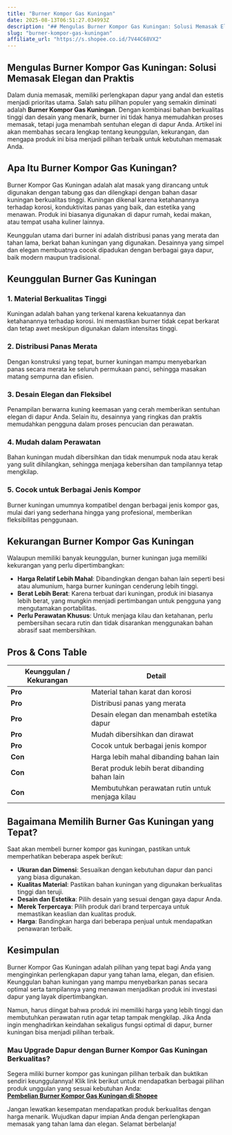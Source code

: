```yaml
---
title: "Burner Kompor Gas Kuningan"
date: 2025-08-13T06:51:27.034993Z
description: "## Mengulas Burner Kompor Gas Kuningan: Solusi Memasak Elegan dan Praktis..."
slug: "burner-kompor-gas-kuningan"
affiliate_url: "https://s.shopee.co.id/7V44C68VX2"
---
```

## Mengulas Burner Kompor Gas Kuningan: Solusi Memasak Elegan dan Praktis

Dalam dunia memasak, memiliki perlengkapan dapur yang andal dan estetis menjadi prioritas utama. Salah satu pilihan populer yang semakin diminati adalah **Burner Kompor Gas Kuningan**. Dengan kombinasi bahan berkualitas tinggi dan desain yang menarik, burner ini tidak hanya memudahkan proses memasak, tetapi juga menambah sentuhan elegan di dapur Anda. Artikel ini akan membahas secara lengkap tentang keunggulan, kekurangan, dan mengapa produk ini bisa menjadi pilihan terbaik untuk kebutuhan memasak Anda.

## Apa Itu Burner Kompor Gas Kuningan?

Burner Kompor Gas Kuningan adalah alat masak yang dirancang untuk digunakan dengan tabung gas dan dilengkapi dengan bahan dasar kuningan berkualitas tinggi. Kuningan dikenal karena ketahanannya terhadap korosi, konduktivitas panas yang baik, dan estetika yang menawan. Produk ini biasanya digunakan di dapur rumah, kedai makan, atau tempat usaha kuliner lainnya.

Keunggulan utama dari burner ini adalah distribusi panas yang merata dan tahan lama, berkat bahan kuningan yang digunakan. Desainnya yang simpel dan elegan membuatnya cocok dipadukan dengan berbagai gaya dapur, baik modern maupun tradisional.

## Keunggulan Burner Gas Kuningan

### 1. Material Berkualitas Tinggi

Kuningan adalah bahan yang terkenal karena kekuatannya dan ketahanannya terhadap korosi. Ini memastikan burner tidak cepat berkarat dan tetap awet meskipun digunakan dalam intensitas tinggi.

### 2. Distribusi Panas Merata

Dengan konstruksi yang tepat, burner kuningan mampu menyebarkan panas secara merata ke seluruh permukaan panci, sehingga masakan matang sempurna dan efisien.

### 3. Desain Elegan dan Fleksibel

Penampilan berwarna kuning keemasan yang cerah memberikan sentuhan elegan di dapur Anda. Selain itu, desainnya yang ringkas dan praktis memudahkan pengguna dalam proses pencucian dan perawatan.

### 4. Mudah dalam Perawatan

Bahan kuningan mudah dibersihkan dan tidak menumpuk noda atau kerak yang sulit dihilangkan, sehingga menjaga kebersihan dan tampilannya tetap mengkilap.

### 5. Cocok untuk Berbagai Jenis Kompor

Burner kuningan umumnya kompatibel dengan berbagai jenis kompor gas, mulai dari yang sederhana hingga yang profesional, memberikan fleksibilitas penggunaan.

## Kekurangan Burner Kompor Gas Kuningan

Walaupun memiliki banyak keunggulan, burner kuningan juga memiliki kekurangan yang perlu dipertimbangkan:

- **Harga Relatif Lebih Mahal**: Dibandingkan dengan bahan lain seperti besi atau alumunium, harga burner kuningan cenderung lebih tinggi.
- **Berat Lebih Berat**: Karena terbuat dari kuningan, produk ini biasanya lebih berat, yang mungkin menjadi pertimbangan untuk pengguna yang mengutamakan portabilitas.
- **Perlu Perawatan Khusus**: Untuk menjaga kilau dan ketahanan, perlu pembersihan secara rutin dan tidak disarankan menggunakan bahan abrasif saat membersihkan.

## Pros & Cons Table

| Keunggulan / Kekurangan   | Detail                                                     |
|----------------------------|--------------------------------------------------------------|
| **Pro**                  | Material tahan karat dan korosi                               |
| **Pro**                  | Distribusi panas yang merata                                |
| **Pro**                  | Desain elegan dan menambah estetika dapur                   |
| **Pro**                  | Mudah dibersihkan dan dirawat                                |
| **Pro**                  | Cocok untuk berbagai jenis kompor                             |
| **Con**                  | Harga lebih mahal dibanding bahan lain                        |
| **Con**                  | Berat produk lebih berat dibanding bahan lain                 |
| **Con**                  | Membutuhkan perawatan rutin untuk menjaga kilau             |

## Bagaimana Memilih Burner Gas Kuningan yang Tepat?

Saat akan membeli burner kompor gas kuningan, pastikan untuk memperhatikan beberapa aspek berikut:
- **Ukuran dan Dimensi**: Sesuaikan dengan kebutuhan dapur dan panci yang biasa digunakan.
- **Kualitas Material**: Pastikan bahan kuningan yang digunakan berkualitas tinggi dan teruji.
- **Desain dan Estetika**: Pilih desain yang sesuai dengan gaya dapur Anda.
- **Merek Terpercaya**: Pilih produk dari brand terpercaya untuk memastikan keaslian dan kualitas produk.
- **Harga**: Bandingkan harga dari beberapa penjual untuk mendapatkan penawaran terbaik.

## Kesimpulan

Burner Kompor Gas Kuningan adalah pilihan yang tepat bagi Anda yang menginginkan perlengkapan dapur yang tahan lama, elegan, dan efisien. Keunggulan bahan kuningan yang mampu menyebarkan panas secara optimal serta tampilannya yang menawan menjadikan produk ini investasi dapur yang layak dipertimbangkan.

Namun, harus diingat bahwa produk ini memiliki harga yang lebih tinggi dan membutuhkan perawatan rutin agar tetap tampak mengkilap. Jika Anda ingin menghadirkan keindahan sekaligus fungsi optimal di dapur, burner kuningan bisa menjadi pilihan terbaik.

### Mau Upgrade Dapur dengan Burner Kompor Gas Kuningan Berkualitas?

Segera miliki burner kompor gas kuningan pilihan terbaik dan buktikan sendiri keunggulannya! Klik link berikut untuk mendapatkan berbagai pilihan produk unggulan yang sesuai kebutuhan Anda:  
[**Pembelian Burner Kompor Gas Kuningan di Shopee**](https://s.shopee.co.id/7V44C68VX2)

Jangan lewatkan kesempatan mendapatkan produk berkualitas dengan harga menarik. Wujudkan dapur impian Anda dengan perlengkapan memasak yang tahan lama dan elegan. Selamat berbelanja!